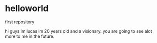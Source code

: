 # helloworld
first repository

hi guys
im lucas im 20 years old and a visionary.
you are going to see alot more to me in the future.
